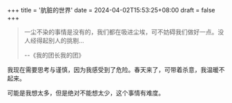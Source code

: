 +++
title = '肮脏的世界'
date = 2024-04-02T15:53:25+08:00
draft = false
+++

> 一尘不染的事情是没有的，我们都在吸进尘埃，可不妨碍我们做好一点。没人经得起别人的挑剔...
>
> --《我的团长我的团》

我现在需要思考与谨慎，因为我感受到了危险。春天来了，可带着杀意，我温暖不起来。

可能是我想太多，但是绝对不能想太少，这个事情有难度。
